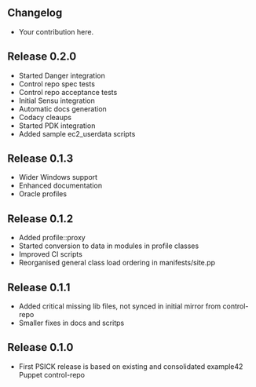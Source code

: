 ## Changelog

* Your contribution here.

## Release 0.2.0

* Started Danger integration
* Control repo spec tests
* Control repo acceptance tests
* Initial Sensu integration
* Automatic docs generation
* Codacy cleaups
* Started PDK integration
* Added sample ec2_userdata scripts

## Release 0.1.3

* Wider Windows support
* Enhanced documentation
* Oracle profiles

## Release 0.1.2

* Added profile::proxy
* Started conversion to data in modules in profile classes
* Improved CI scripts
* Reorganised general class load ordering in manifests/site.pp

## Release 0.1.1

* Added critical missing lib files, not synced in initial mirror from control-repo
* Smaller fixes in docs and scritps

## Release 0.1.0

* First PSICK release is based on existing and consolidated example42 Puppet control-repo
